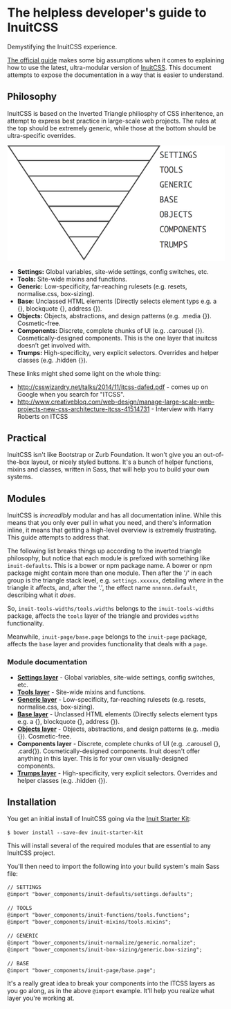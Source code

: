 # The helpless developer's guide to InuitCSS
Demystifying the InuitCSS experience.

[The official guide](https://github.com/inuitcss/getting-started) makes some big assumptions when it comes to explaining how to use the latest, ultra-modular version of [InuitCSS](https://github.com/inuitcss). This document attempts to expose the documentation in a way that is easier to understand.

## Philosophy
InuitCSS is based on the Inverted Triangle philiosphy of CSS inheritence, an attempt to express best practice in large-scale web projects. The rules at the top should be extremely generic, while those at the bottom should be ultra-specific overrides.

![](stack.png)

* **Settings:** Global variables, site-wide settings, config switches, etc.
* **Tools:** Site-wide mixins and functions.
* **Generic:** Low-specificity, far-reaching rulesets (e.g. resets, normalise.css, box-sizing).
* **Base:** Unclassed HTML elements (Directly selects element typs e.g. a {}, blockquote {}, address {}).
* **Objects:** Objects, abstractions, and design patterns (e.g. .media {}). Cosmetic-free.
* **Components:** Discrete, complete chunks of UI (e.g. .carousel {}). Cosmetically-designed components. This is the one layer that inuitcss doesn’t get involved with.
* **Trumps:** High-specificity, very explicit selectors. Overrides and helper classes (e.g. .hidden {}).


These links might shed some light on the whole thing:
* <http://csswizardry.net/talks/2014/11/itcss-dafed.pdf> - comes up on Google when you search for "ITCSS".
* <http://www.creativebloq.com/web-design/manage-large-scale-web-projects-new-css-architecture-itcss-41514731> - Interview with Harry Roberts on ITCSS


## Practical

InuitCSS isn't like Bootstrap or Zurb Foundation. It won't give you an out-of-the-box layout, or nicely styled buttons. It's a bunch of helper functions, mixins and classes, written in Sass, that will help you to build your own systems.


## Modules
InuitCSS is *increadibly* modular and has all documentation inline. While this means that you only ever pull in what you need, and there's information inline, it means that getting a  high-level overview is extremely frustrating. This guide attempts to address that.

The following list breaks things up according to the inverted triangle philosophy, but notice that each module is prefixed with something like `inuit-defaults`. This is a bower or npm package name. A bower or npm package might contain more than one module. Then after the '/' in each group is the triangle stack level, e.g. `settings.xxxxxx`, detailing *where* in the triangle it affects, and, after the '.', the effect name `nnnnnn.default`, describing what it *does*.

So, `inuit-tools-widths/tools.widths` belongs to the `inuit-tools-widths` package, affects the `tools` layer of the triangle and provides `widths` functionality.

Meanwhile, `inuit-page/base.page` belongs to the `inuit-page` package, affects the `base` layer and provides functionality that deals with a `page`.

### Module documentation
* **[Settings layer](settings.md)** - Global variables, site-wide settings, config switches, etc.
* **[Tools layer](tools.md)** - Site-wide mixins and functions.
* **[Generic layer](generic.md)** - Low-specificity, far-reaching rulesets (e.g. resets, normalise.css, box-sizing).
* **[Base layer](base.md)** - Unclassed HTML elements (Directly selects element typs e.g. a {}, blockquote {}, address {}).
* **[Objects layer](objects.md)** - Objects, abstractions, and design patterns (e.g. .media {}). Cosmetic-free.
* **Components layer** - Discrete, complete chunks of UI (e.g. .carousel {}, .card{}). Cosmetically-designed components. Inuit doesn't offer anything in this layer. This is for your own visually-designed components.
* **[Trumps layer](trumps.md)** - High-specificity, very explicit selectors. Overrides and helper classes (e.g. .hidden {}).


## Installation
You get an initial install of InuitCSS going via the [Inuit Starter Kit](https://github.com/inuitcss/starter-kit):

`$ bower install --save-dev inuit-starter-kit`

This will install several of the required modules that are essential to any InuitCSS project.

You'll then need to import the following into your build system's main Sass file:

```
// SETTINGS
@import "bower_components/inuit-defaults/settings.defaults";

// TOOLS
@import "bower_components/inuit-functions/tools.functions";
@import "bower_components/inuit-mixins/tools.mixins";

// GENERIC
@import "bower_components/inuit-normalize/generic.normalize";
@import "bower_components/inuit-box-sizing/generic.box-sizing";

// BASE
@import "bower_components/inuit-page/base.page";
```

It's a really great idea to break your components into the ITCSS layers as you go along, as in the above `@import` example. It'll help you realize what layer you're working at.
